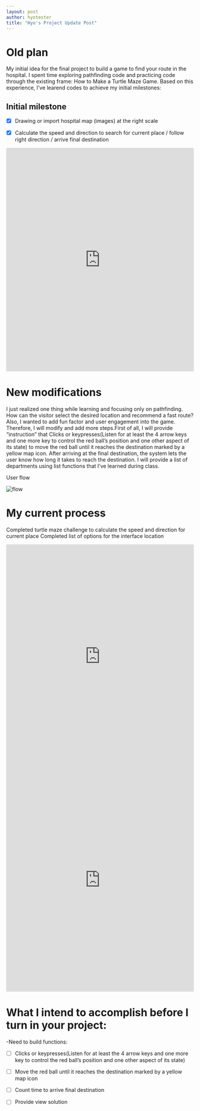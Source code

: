 ```yaml
---
layout: post
author: hyotester
title: "Hyo's Project Update Post"
---
```


# Old plan

My initial idea for the final project to build a game to find your route in the hospital. I spent time exploring pathfinding code and practicing code through the existing frame: How to Make a Turtle Maze Game. Based on this experience, I’ve learend codes to achieve my initial milestones: 

## Initial milestone

- [x] Drawing or import hospital map (images) at the right scale 
- [x] Calculate the speed and direction to search for current place / follow right direction / arrive final destination


<iframe src="https://trinket.io/embed/python/3779b6ba4f" width="100%" height="600" frameborder="0" marginwidth="0" marginheight="0" allowfullscreen></iframe>


# New modifications 

I just realized one thing while learning and focusing only on pathfinding. How can the visitor select the desired location and recommend a fast route? Also, I wanted to add fun factor and user engagement into the game. Therefore, I will modify and add more steps.First of all, I will provide “instruction” that Clicks or keypresses(Listen for at least the 4 arrow keys and one more key to control the red ball’s position and one other aspect of its state) to move the red ball until it reaches the destination marked by a yellow map icon.
After arriving at the final destination, the system lets the user know how long it takes to reach the destination. I will provide a list of departments using list functions that I’ve learned during class.

User flow

![flow](https://user-images.githubusercontent.com/89994799/204352880-0713c278-ee32-432e-9443-52e659fe50d1.png)


# My current process 

Completed turtle maze challenge to calculate the speed and direction for current place
Completed list of options for the interface location

<iframe src="https://trinket.io/embed/python/798ade83c8" width="100%" height="600" frameborder="0" marginwidth="0" marginheight="0" allowfullscreen></iframe>

<iframe src="https://trinket.io/embed/python/53caf4e892" width="100%" height="600" frameborder="0" marginwidth="0" marginheight="0" allowfullscreen></iframe>

# What I intend to accomplish before I turn in your project:
-Need to build functions:
- [ ] Clicks or keypresses(Listen for at least the 4 arrow keys and one more key to control the red ball’s position and one other aspect of its state)
- [ ] Move the red ball until it reaches the destination marked by a yellow map icon
- [ ] Count time to arrive final destination
- [ ] Provide view solution

